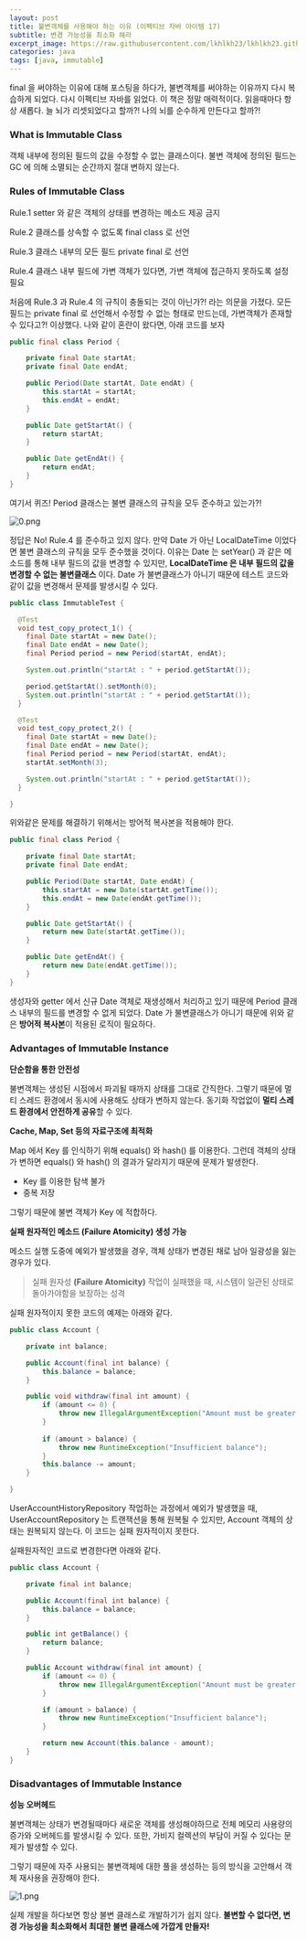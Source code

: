 ```yaml
---
layout: post
title: 불변객체를 사용해야 하는 이유 (이펙티브 자바 아이템 17)
subtitle: 변경 가능성을 최소화 해라
excerpt_image: https://raw.githubusercontent.com/lkhlkh23/lkhlkh23.github.io/master/images/2024-07-22/banner.png
categories: java
tags: [java, immutable]
---
```

final 을 써야하는 이유에 대해 포스팅을 하다가, 불변객체를 써야하는 이유까지 다시 복습하게 되었다. 다시 이펙티브 자바를 읽었다. 이 책은 정말 매력적이다. 읽을때마다 항상 새롭다. 늘 뇌가 리셋되었다고 할까?! 나의 뇌를 순수하게 만든다고 할까?!


### What is Immutable Class

객체 내부에 정의된 필드의 값을 수정할 수 없는 클래스이다. 불변 객체에 정의된 필드는 GC 에 의해 소멸되는 순간까지 절대 변하지 않는다.

### Rules of Immutable Class

Rule.1 setter 와 같은 객체의 상태를 변경하는 메소드 제공 금지

Rule.2 클래스를 상속할 수 없도록 final class 로 선언

Rule.3 클래스 내부의 모든 필드 private final 로 선언

Rule.4 클래스 내부 필드에 가변 객체가 있다면, 가변 객체에 접근하지 못하도록 설정 필요

처음에 Rule.3 과 Rule.4 의 규칙이 충돌되는 것이 아닌가?! 라는 의문을 가졌다. 모든 필드는 private final 로 선언해서 수정할 수 없는 형태로 만드는데, 가변객체가 존재할 수 있다고?! 이상했다. 나와 같이 혼란이 왔다면, 아래 코드를 보자



```java
public final class Period {

	private final Date startAt;
	private final Date endAt;

	public Period(Date startAt, Date endAt) {
		this.startAt = startAt;
		this.endAt = endAt;
	}

	public Date getStartAt() {
		return startAt;
	}

	public Date getEndAt() {
		return endAt;
	}
}
```

여기서 퀴즈! Period 클래스는 불변 클래스의 규칙을 모두 준수하고 있는가?!

![0.png](https://raw.githubusercontent.com/lkhlkh23/lkhlkh23.github.io/master/images/2024-07-22/0.png)

정답은 No! Rule.4 를 준수하고 있지 않다. 만약 Date 가 아닌 LocalDateTime 이었다면 불변 클래스의 규칙을 모두 준수했을 것이다. 이유는 Date 는 setYear() 과 같은 메소드를 통해 내부 필드의 값을 변경할 수 있지만, **LocalDateTime 은 내부 필드의 값을 변경할 수 없는 불변클래스** 이다. Date 가 불변클래스가 아니기 때문에 테스트 코드와 같이 값을 변경해서 문제를 발생시킬 수 있다.

```java
public class ImmutableTest {

  @Test
  void test_copy_protect_1() {
    final Date startAt = new Date();
    final Date endAt = new Date();
    final Period period = new Period(startAt, endAt);

    System.out.println("startAt : " + period.getStartAt());

    period.getStartAt().setMonth(0);
    System.out.println("startAt : " + period.getStartAt());
  }

  @Test
  void test_copy_protect_2() {
    final Date startAt = new Date();
    final Date endAt = new Date();
    final Period period = new Period(startAt, endAt);
    startAt.setMonth(3);

    System.out.println("startAt : " + period.getStartAt());
  }

}
```

위와같은 문제를 해결하기 위해서는 방어적 복사본을 적용해야 한다.

```java
public final class Period {

	private final Date startAt;
	private final Date endAt;

	public Period(Date startAt, Date endAt) {
		this.startAt = new Date(startAt.getTime());
		this.endAt = new Date(endAt.getTime());
	}

	public Date getStartAt() {
		return new Date(startAt.getTime());
	}

	public Date getEndAt() {
		return new Date(endAt.getTime());
	}
}
```

생성자와 getter 에서 신규 Date 객체로 재생성해서 처리하고 있기 때문에 Period 클래스 내부의 필드를 변경할 수 없게 되었다. Date 가 불변클래스가 아니기 때문에 위와 같은 **방어적 복사본**이 적용된 로직이 필요하다.

### Advantages of Immutable Instance

**단순함을 통한 안전성**

불변객체는 생성된 시점에서 파괴될 때까지 상태를 그대로 간직한다. 그렇기 때문에 멀티 스레드 환경에서 동시에 사용해도 상태가 변하지 않는다. 동기화 작업없이 **멀티 스레드 환경에서 안전하게 공유**할 수 있다.

**Cache, Map, Set 등의 자료구조에 최적화**

Map 에서 Key 를 인식하기 위해 equals() 와 hash() 를 이용한다. 그런데 객체의 상태가 변하면 equals() 와 hash() 의 결과가 달라지기 때문에 문제가 발생한다.

- Key 를 이용한 탐색 불가
- 중복 저장

그렇기 때문에 불변 객체가 Key 에 적합하다.

**실패 원자적인 메소드 (Failure Atomicity) 생성 가능**

메소드 실행 도중에 예외가 발생했을 경우, 객체 상태가 변경된 채로 남아 일광성을 잃는 경우가 있다.

> 실패 원자성 **(Failure Atomicity)**
작업이 실패했을 때, 시스템이 일관된 상태로 돌아가야함을 보장하는 성격
>

실패 원자적이지 못한 코드의 예제는 아래와 같다.

```java
public class Account {

	private int balance;

	public Account(final int balance) {
		this.balance = balance;
	}

	public void withdraw(final int amount) {
		if (amount <= 0) {
			throw new IllegalArgumentException("Amount must be greater than zero");
		}
		
		if (amount > balance) {
			throw new RuntimeException("Insufficient balance");
		}
		this.balance -= amount;
	}

}
```


UserAccountHistoryRepository 작업하는 과정에서 예외가 발생했을 때, UserAccountRepository 는 트랜잭션을 통해 원복될 수 있지만, Account 객체의 상태는 원복되지 않는다. 이 코드는 실패 원자적이지 못한다.

실패원자적인 코드로 변경한다면 아래와 같다.

```java
public class Account {

    private final int balance;

    public Account(final int balance) {
        this.balance = balance;
    }

    public int getBalance() {
        return balance;
    }

    public Account withdraw(final int amount) {
        if (amount <= 0) {
            throw new IllegalArgumentException("Amount must be greater than zero");
        }

        if (amount > balance) {
            throw new RuntimeException("Insufficient balance");
        }

        return new Account(this.balance - amount);
    }
}
```

### Disadvantages of Immutable Instance

**성능 오버헤드**

불변객체는 상태가 변경될때마다 새로운 객체를 생성해야하므로 전체 메모리 사용량의 증가와 오버헤드를 발생시킬 수 있다. 또한, 가비지 컬렉션의 부담이 커질 수 있다는 문제가 발생할 수 있다.

그렇기 때문에 자주 사용되는 불변객체에 대한 풀을 생성하는 등의 방식을 고안해서 객체 재사용을 권장해야 한다.

![1.png](https://raw.githubusercontent.com/lkhlkh23/lkhlkh23.github.io/master/images/2024-07-22/1.png)

실제 개발을 하다보면 항상 불변 클래스로 개발하기가 쉽지 않다. **불변할 수 없다면, 변경 가능성을 최소화해서 최대한 불변 클래스에 가깝게 만들자!**

